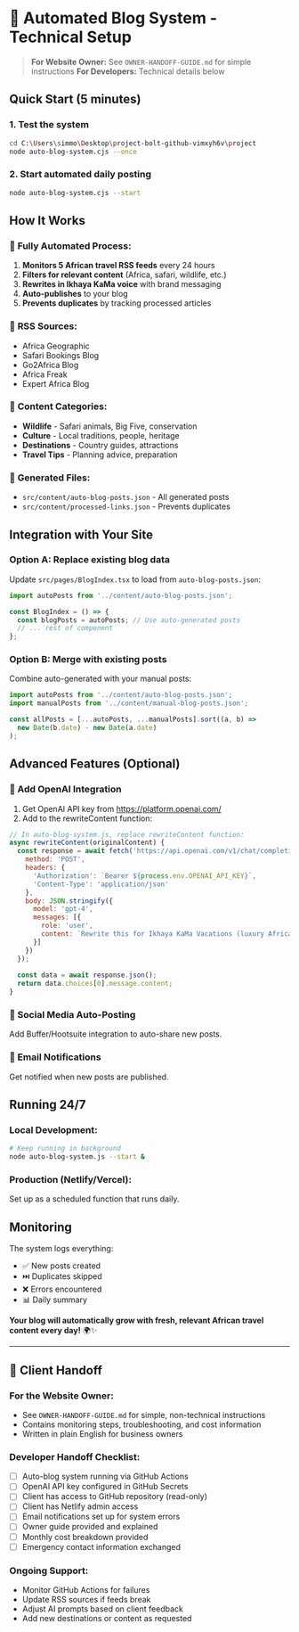 # 🤖 Automated Blog System - Technical Setup

> **For Website Owner:** See `OWNER-HANDOFF-GUIDE.md` for simple instructions
> **For Developers:** Technical details below

## Quick Start (5 minutes)

### 1. Test the system
```bash
cd C:\Users\simmo\Desktop\project-bolt-github-vimxyh6v\project
node auto-blog-system.cjs --once
```

### 2. Start automated daily posting
```bash
node auto-blog-system.cjs --start
```

## How It Works

### 🔄 **Fully Automated Process:**
1. **Monitors 5 African travel RSS feeds** every 24 hours
2. **Filters for relevant content** (Africa, safari, wildlife, etc.)
3. **Rewrites in Ikhaya KaMa voice** with brand messaging
4. **Auto-publishes** to your blog
5. **Prevents duplicates** by tracking processed articles

### 📰 **RSS Sources:**
- Africa Geographic
- Safari Bookings Blog  
- Go2Africa Blog
- Africa Freak
- Expert Africa Blog

### 🎯 **Content Categories:**
- **Wildlife** - Safari animals, Big Five, conservation
- **Culture** - Local traditions, people, heritage
- **Destinations** - Country guides, attractions
- **Travel Tips** - Planning advice, preparation

### 📁 **Generated Files:**
- `src/content/auto-blog-posts.json` - All generated posts
- `src/content/processed-links.json` - Prevents duplicates

## Integration with Your Site

### Option A: Replace existing blog data
Update `src/pages/BlogIndex.tsx` to load from `auto-blog-posts.json`:

```typescript
import autoPosts from '../content/auto-blog-posts.json';

const BlogIndex = () => {
  const blogPosts = autoPosts; // Use auto-generated posts
  // ... rest of component
};
```

### Option B: Merge with existing posts
Combine auto-generated with your manual posts:

```typescript
import autoPosts from '../content/auto-blog-posts.json';
import manualPosts from '../content/manual-blog-posts.json';

const allPosts = [...autoPosts, ...manualPosts].sort((a, b) => 
  new Date(b.date) - new Date(a.date)
);
```

## Advanced Features (Optional)

### 🤖 Add OpenAI Integration
1. Get OpenAI API key from https://platform.openai.com/
2. Add to the rewriteContent function:

```javascript
// In auto-blog-system.js, replace rewriteContent function:
async rewriteContent(originalContent) {
  const response = await fetch('https://api.openai.com/v1/chat/completions', {
    method: 'POST',
    headers: {
      'Authorization': `Bearer ${process.env.OPENAI_API_KEY}`,
      'Content-Type': 'application/json'
    },
    body: JSON.stringify({
      model: 'gpt-4',
      messages: [{
        role: 'user',
        content: `Rewrite this for Ikhaya KaMa Vacations (luxury African safari company): ${originalContent}`
      }]
    })
  });
  
  const data = await response.json();
  return data.choices[0].message.content;
}
```

### 📱 Social Media Auto-Posting
Add Buffer/Hootsuite integration to auto-share new posts.

### 📧 Email Notifications
Get notified when new posts are published.

## Running 24/7

### Local Development:
```bash
# Keep running in background
node auto-blog-system.js --start &
```

### Production (Netlify/Vercel):
Set up as a scheduled function that runs daily.

## Monitoring

The system logs everything:
- ✅ New posts created
- ⏭️ Duplicates skipped  
- ❌ Errors encountered
- 📊 Daily summary

**Your blog will automatically grow with fresh, relevant African travel content every day!** 🌍✨

---

## 👤 Client Handoff

### For the Website Owner:
- See `OWNER-HANDOFF-GUIDE.md` for simple, non-technical instructions
- Contains monitoring steps, troubleshooting, and cost information
- Written in plain English for business owners

### Developer Handoff Checklist:
- [ ] Auto-blog system running via GitHub Actions
- [ ] OpenAI API key configured in GitHub Secrets
- [ ] Client has access to GitHub repository (read-only)
- [ ] Client has Netlify admin access
- [ ] Email notifications set up for system errors
- [ ] Owner guide provided and explained
- [ ] Monthly cost breakdown provided
- [ ] Emergency contact information exchanged

### Ongoing Support:
- Monitor GitHub Actions for failures
- Update RSS sources if feeds break
- Adjust AI prompts based on client feedback
- Add new destinations or content as requested
